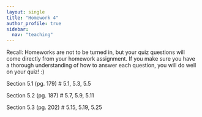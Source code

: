 ```yaml
---
layout: single
title: "Homework 4"
author_profile: true
sidebar:
  nav: "teaching"
---
```


Recall: Homeworks are not to be turned in, but your quiz questions will come directly from your homework assignment. If you make sure you have a thorough understanding of how to answer each question, you will do well on your quiz! :)

Section 5.1 (pg. 179) # 5.1, 5.3, 5.5

Section 5.2 (pg. 187) # 5.7, 5.9, 5.11

Section 5.3 (pg. 202) # 5.15, 5.19, 5.25
